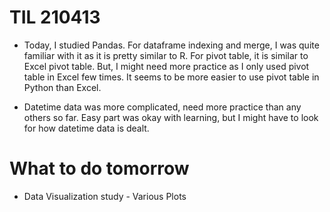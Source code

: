 # TIL 210413

- Today, I studied Pandas. For dataframe indexing and merge, I was quite familiar with it as it is pretty similar to R. For pivot table, it is similar to Excel pivot table.
But, I might need more practice as I only used pivot table in Excel few times. It seems to be more easier to use pivot table in Python than Excel.

- Datetime data was more complicated, need more practice than any others so far. Easy part was okay with learning, but I might have to look for how datetime data is dealt.


# What to do tomorrow

- Data Visualization study - Various Plots
